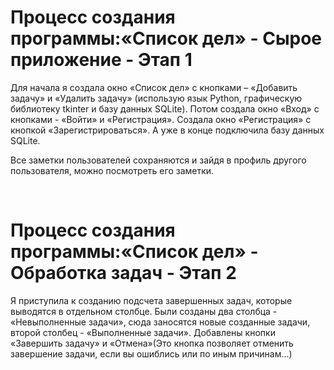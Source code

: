 <h1><b>Процесс создания программы:«Список дел» - Сырое приложение - Этап 1</b></h1>
<form><p></p>Для начала я создала окно «Список дел» с кнопками – «Добавить задачу» и «Удалить задачу» (использую язык Python, графическую библиотеку tkinter и базу данных SQLite).
Потом создала окно «Вход» с кнопками - «Войти» и «Регистрация».
Создала окно «Регистрация» с кнопкой «Зарегистрироваться».
А уже в конце подключила базу данных SQLite.</p>
Все заметки пользователей сохраняются и зайдя в профиль другого пользователя, можно посмотреть его заметки.</form>
<br>
<h1><b>Процесс создания программы:«Список дел» - Обработка задач - Этап 2</b></h1>
<form><p>Я приступила к созданию подсчета завершенных задач, которые выводятся в отдельном столбце.
Были созданы два столбца - «Невыполненные задачи», сюда заносятся новые созданные задачи,  второй столбец - «Выполненные задачи».
Добавлены кнопки «Завершить задачу» и «Отмена»(Это кнопка позволяет отменить завершение задачи, если вы ошиблись или по иным причинам...)</p></form>
